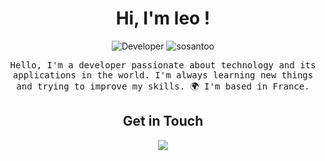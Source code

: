 <h1 align="center">Hi, I'm leo !</h1>
<p align="center">
  <img src="https://img.shields.io/badge/Developer-leo-brightgreen" alt="Developer"/>
  <img src="https://komarev.com/ghpvc/?username=sosantoo&label=Profile%20views&color=16c313&style=flat" alt="sosantoo"/>
</p>
<p align="center">
  <samp>
  Hello, I'm a developer passionate about technology and its applications in the world. I'm always learning new things and trying to improve my skills.
  🌍  I'm based in France.
  </samp>
<h2 align="center">Get in Touch</h2>
<p align="center">
  <a href="https://mywebsite.com"><img src="https://img.shields.io/badge/-yourwebsite.com-3423A6?style=flat-square&logo=Google-Chrome&logoColor=white"/></a>
